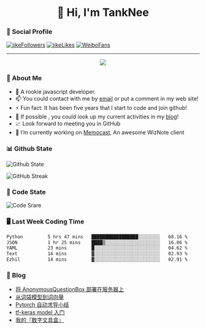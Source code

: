 
<h1 align="center">👋 Hi, I'm TankNee</h1>

### 📌 Social Profile 

[![jikeFollowers](https://img.shields.io/badge/dynamic/json?color=%23FFE411&label=JikeFollowers&query=%24.data.totalSubs&url=https%3A%2F%2Fapi.spencerwoo.com%2Fsubstats%2F%3Fsource%3DjikeFollower%26queryKey%3Dd25cf3f3-f6e6-4427-b418-51ba06cf26e9)](https://m.okjike.com)
[![jikeLikes](https://img.shields.io/badge/dynamic/json?color=%23FFE411&label=JikeLikes&query=%24.data.totalSubs&url=https%3A%2F%2Fapi.spencerwoo.com%2Fsubstats%2F%3Fsource%3DjikeLiked%26queryKey%3Dd25cf3f3-f6e6-4427-b418-51ba06cf26e9)](https://m.okjike.com)
[![WeiboFans](https://img.shields.io/badge/dynamic/json?color=%23E6162D&label=WeiboFollowers&query=%24.data.totalSubs&url=https%3A%2F%2Fapi.spencerwoo.com%2Fsubstats%2F%3Fsource%3Dweibo%26queryKey%3D5201023153)](https://www.weibo.com)

---

<a href="https://github.com/linonetwo">
    <p align="center">
        <img src="https://github-profile-trophy.vercel.app/?username=TankNee&column=7"/>
    </p>
</a>

### 👦 About Me 

- 🌱 A rookie javascript developer.
- 📫 You could contact with me by [email](mailto:nee@tanknee.cn) or put a comment in my web site!
-  ⚡  Fun fact: It has been five years that I start to code and join github!
- 🎉 If possible , you could look up my current activities in my [blog](https://www.tanknee.cn)!
- 📈 Look forward to meeting you in GitHub
- 🔭 I’m currently working on [Memocast](https://github.com/TankNee/Memocast), An awesome WizNote client

### 📊 Github State

![Github State](https://github-readme-stats.vercel.app/api?username=TankNee&show_icons=true&hide_border=true)

![GitHub Streak](https://github-readme-streak-stats.herokuapp.com/?user=TankNee)

### 📶 Code State

![Code Srare](https://github-readme-stats.vercel.app/api/top-langs/?username=TankNee&layout=compact&hide_border=true&title_color=a0a9af)

### 🖥 Last Week Coding Time

<!--START_SECTION:waka-->

```txt
Python         5 hrs 47 mins   █████████████████░░░░░░░░   68.16 %
JSON           1 hr 25 mins    ████▒░░░░░░░░░░░░░░░░░░░░   16.86 %
YAML           23 mins         █░░░░░░░░░░░░░░░░░░░░░░░░   04.62 %
Text           14 mins         ▓░░░░░░░░░░░░░░░░░░░░░░░░   02.93 %
Ezhil          14 mins         ▓░░░░░░░░░░░░░░░░░░░░░░░░   02.91 %
```

<!--END_SECTION:waka-->

### 📕 Blog

<!-- BLOG-POST-LIST:START -->
- [将 AnonymousQuestionBox 部署在服务器上](https://www.tanknee.cn/2023/03/03/17)
- [从词袋模型到词向量](https://www.tanknee.cn/2023/01/01/word-bag-vector)
- [Pytorch 自动求导小结](https://www.tanknee.cn/2022/10/08/15)
- [tf-keras model 入门](https://www.tanknee.cn/2022/09/10/tf-keras-model-beginner)
- [我的『数字文具盒』](https://www.tanknee.cn/2022/09/07/digital-pencil-case)
<!-- BLOG-POST-LIST:END -->
